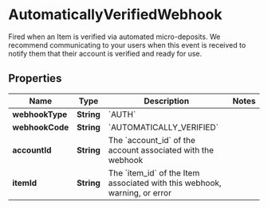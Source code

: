 

# AutomaticallyVerifiedWebhook

Fired when an Item is verified via automated micro-deposits. We recommend communicating to your users when this event is received to notify them that their account is verified and ready for use.

## Properties

| Name | Type | Description | Notes |
|------------ | ------------- | ------------- | -------------|
|**webhookType** | **String** | &#x60;AUTH&#x60; |  |
|**webhookCode** | **String** | &#x60;AUTOMATICALLY_VERIFIED&#x60; |  |
|**accountId** | **String** | The &#x60;account_id&#x60; of the account associated with the webhook |  |
|**itemId** | **String** | The &#x60;item_id&#x60; of the Item associated with this webhook, warning, or error |  |




